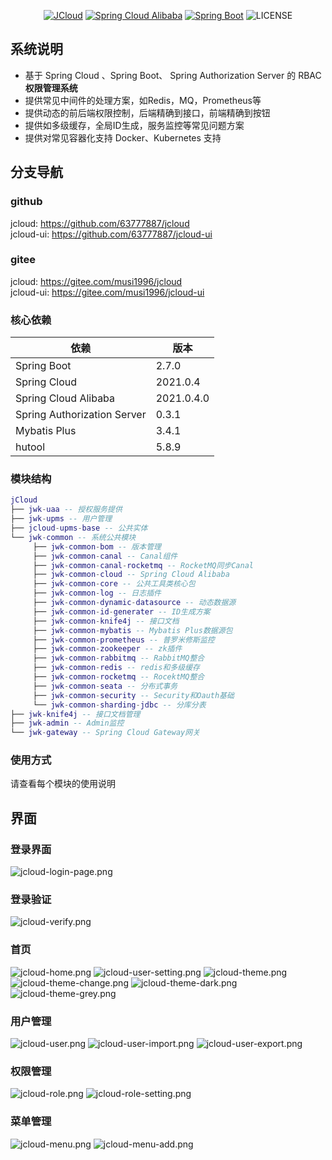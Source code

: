 <div align="center">

[![JCloud](https://img.shields.io/badge/JCloud-0.1.5-success.svg)]()
[![Spring Cloud Alibaba](https://img.shields.io/badge/Spring%20Cloud-2021-blue.svg)](https://github.com/alibaba/spring-cloud-alibaba)
[![Spring Boot](https://img.shields.io/badge/Spring%20Boot-2.7-blue.svg)](https://github.com/spring-projects/spring-boot)
![LICENSE](https://img.shields.io/github/license/63777887/jcloud)

</div>

## 系统说明

- 基于 Spring Cloud 、Spring Boot、 Spring Authorization Server 的 RBAC **权限管理系统**
- 提供常见中间件的处理方案，如Redis，MQ，Prometheus等
- 提供动态的前后端权限控制，后端精确到接口，前端精确到按钮
- 提供如多级缓存，全局ID生成，服务监控等常见问题方案
- 提供对常见容器化支持 Docker、Kubernetes 支持

## 分支导航

### github
jcloud: https://github.com/63777887/jcloud   
jcloud-ui: https://github.com/63777887/jcloud-ui


### gitee
jcloud: https://gitee.com/musi1996/jcloud   
jcloud-ui: https://gitee.com/musi1996/jcloud-ui   

### 核心依赖

| 依赖                   | 版本         |
| ---------------------- |------------|
| Spring Boot            | 2.7.0      |
| Spring Cloud           | 2021.0.4   |
| Spring Cloud Alibaba   | 2021.0.4.0 |
| Spring Authorization Server | 0.3.1      |
| Mybatis Plus           | 3.4.1      |
| hutool                 | 5.8.9      |


### 模块结构
```lua
jCloud
├── jwk-uaa -- 授权服务提供
├── jwk-upms -- 用户管理
├── jcloud-upms-base -- 公共实体
└── jwk-common -- 系统公共模块
     ├── jwk-common-bom -- 版本管理
     ├── jwk-common-canal -- Canal组件
     ├── jwk-common-canal-rocketmq -- RocketMQ同步Canal
     ├── jwk-common-cloud -- Spring Cloud Alibaba
     ├── jwk-common-core -- 公共工具类核心包
     ├── jwk-common-log -- 日志插件
     ├── jwk-common-dynamic-datasource -- 动态数据源
     ├── jwk-common-id-generater -- ID生成方案
     ├── jwk-common-knife4j -- 接口文档
     ├── jwk-common-mybatis -- Mybatis Plus数据源包
     ├── jwk-common-prometheus -- 普罗米修斯监控
     ├── jwk-common-zookeeper -- zk插件
     ├── jwk-common-rabbitmq -- RabbitMQ整合
     ├── jwk-common-redis -- redis和多级缓存
     ├── jwk-common-rocketmq -- RocektMQ整合
     ├── jwk-common-seata -- 分布式事务
     ├── jwk-common-security -- Security和Oauth基础
     └── jwk-common-sharding-jdbc -- 分库分表
├── jwk-knife4j -- 接口文档管理
├── jwk-admin -- Admin监控
└── jwk-gateway -- Spring Cloud Gateway网关
```
### 使用方式

请查看每个模块的使用说明

## 界面

### 登录界面
![jcloud-login-page.png](docs%2Fimages%2Freadme%2Fjcloud-login-page.png)

### 登录验证
![jcloud-verify.png](docs%2Fimages%2Freadme%2Fjcloud-verify.png)

### 首页
![jcloud-home.png](docs%2Fimages%2Freadme%2Fjcloud-home.png)
![jcloud-user-setting.png](docs%2Fimages%2Freadme%2Fjcloud-user-setting.png)
![jcloud-theme.png](docs%2Fimages%2Freadme%2Fjcloud-theme.png)
![jcloud-theme-change.png](docs%2Fimages%2Freadme%2Fjcloud-theme-change.png)
![jcloud-theme-dark.png](docs%2Fimages%2Freadme%2Fjcloud-theme-dark.png)
![jcloud-theme-grey.png](docs%2Fimages%2Freadme%2Fjcloud-theme-grey.png)

### 用户管理
![jcloud-user.png](docs%2Fimages%2Freadme%2Fjcloud-user.png)
![jcloud-user-import.png](docs%2Fimages%2Freadme%2Fjcloud-user-import.png)
![jcloud-user-export.png](docs%2Fimages%2Freadme%2Fjcloud-user-export.png)

### 权限管理
![jcloud-role.png](docs%2Fimages%2Freadme%2Fjcloud-role.png)
![jcloud-role-setting.png](docs%2Fimages%2Freadme%2Fjcloud-role-setting.png)

### 菜单管理
![jcloud-menu.png](docs%2Fimages%2Freadme%2Fjcloud-menu.png)
![jcloud-menu-add.png](docs%2Fimages%2Freadme%2Fjcloud-menu-add.png)